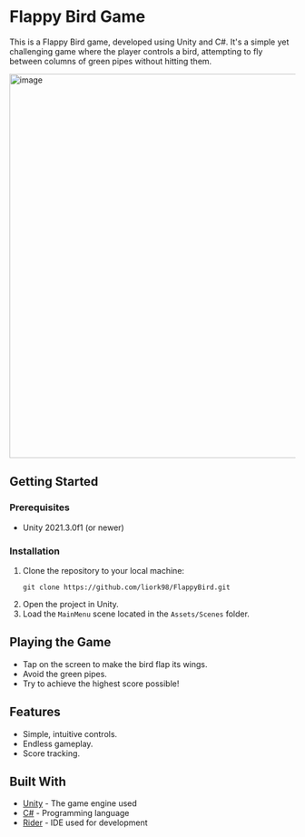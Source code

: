 # Flappy Bird Game

This is a Flappy Bird game, developed using Unity and C#. It's a simple yet challenging game where the player controls a bird, attempting to fly between columns of green pipes without hitting them.

<img width="677" alt="image" src="https://github.com/liork98/FlappyBird/assets/118155017/3d1d0681-494c-4ab6-9f21-65c48350c708">


## Getting Started

### Prerequisites

- Unity 2021.3.0f1 (or newer)

### Installation

1. Clone the repository to your local machine:
    ```
    git clone https://github.com/liork98/FlappyBird.git
    ```
2. Open the project in Unity.
3. Load the `MainMenu` scene located in the `Assets/Scenes` folder.

## Playing the Game

- Tap on the screen to make the bird flap its wings.
- Avoid the green pipes.
- Try to achieve the highest score possible!

## Features

- Simple, intuitive controls.
- Endless gameplay.
- Score tracking.

## Built With

- [Unity](https://unity.com/) - The game engine used
- [C#](https://docs.microsoft.com/en-us/dotnet/csharp/) - Programming language
- [Rider](https://www.jetbrains.com/rider/) - IDE used for development
